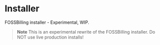 # Installer
FOSSBilling installer - Experimental, WIP.

> **Note**
> This is an experimental rewrite of the FOSSBilling installer. Do NOT use live production installs!
